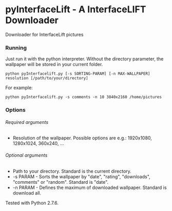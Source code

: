 # pyInterfaceLift - A InterfaceLIFT Downloader
Downloader for InterfaceLift pictures

### Running

Just run it with the python interpreter. Without the directory parameter, the wallpaper will be stored in your current folder.

    python pyInterfacelift.py [-s SORTING-PARAM] [-n MAX-WALLPAPER] resolution [/path/to/your/directory]

For example:
    
    python pyInterfacelift.py -s comments -n 10 3840x2160 /home/pictures

### Options

###### Required arguments

* Resolution of the wallpaper. Possible options are e.g.: 1920x1080, 1280x1024, 360x240, ...

###### Optional arguments

* Path to your directory. Standard is the current directory.
* -s PARAM - Sorts the wallpaper by "date", "rating", "downloads", "comments" or "random". Standard is "date".
* -n PARAM - Defines the maximum of downloaded wallpaper. Standard is download all.

Tested with Python 2.7.6.
